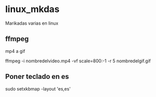 # linux_mkdas
Marikadas varias en linux 



## ffmpeg
mp4 a gif 

ffmpeg -i nombredelvideo.mp4  -vf scale=800:-1 -r 5 nombredelgif.gif

## Poner teclado en es

sudo setxkbmap -layout 'es,es'

